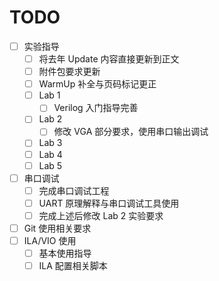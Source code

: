 # TODO

- [ ] 实验指导
    - [ ] 将去年 Update 内容直接更新到正文
    - [ ] 附件包要求更新
    - [ ] WarmUp 补全与页码标记更正
    - [ ] Lab 1
        - [ ] Verilog 入门指导完善
    - [ ] Lab 2
        - [ ] 修改 VGA 部分要求，使用串口输出调试
    - [ ] Lab 3
    - [ ] Lab 4
    - [ ] Lab 5
- [ ] 串口调试
    - [ ] 完成串口调试工程
    - [ ] UART 原理解释与串口调试工具使用
    - [ ] 完成上述后修改 Lab 2 实验要求
- [ ] Git 使用相关要求
- [ ] ILA/VIO 使用
    - [ ] 基本使用指导
    - [ ] ILA 配置相关脚本
